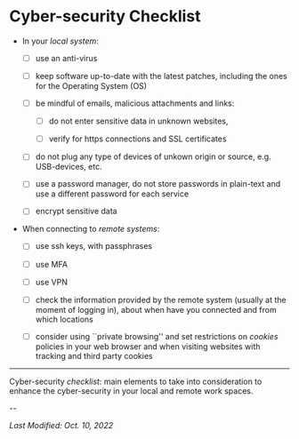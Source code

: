 # Cyber-security Checklist

* In your *local system*:

  - [ ] use an anti-virus

  - [ ] keep software up-to-date with the latest patches, including the ones for the Operating System (OS)

  - [ ] be mindful of emails, malicious attachments and links:
	- [ ] do not enter sensitive data in unknown websites,

	- [ ] verify for https connections and SSL certificates

   - [ ] do not plug any type of devices of unkown origin or source, e.g. USB-devices, etc.

   - [ ] use a password manager, do not store passwords in plain-text and use a different password for each service

   - [ ] encrypt sensitive data

* When connecting to *remote systems*:
   - [ ] use ssh keys, with passphrases

   - [ ] use MFA

   - [ ] use VPN

   - [ ] check the information provided by the remote system (usually at the moment of logging in), about when have you connected and from which locations

   - [ ] consider using ``private browsing'' and set restrictions on *cookies* policies in your web browser
		and when visiting websites with tracking and third party cookies

---

Cyber-security *checklist*: main elements to take into
consideration to enhance the cyber-security in your local and remote work
spaces.


--

*Last Modified: Oct. 10, 2022*
